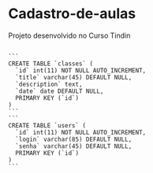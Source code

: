 # Cadastro-de-aulas
Projeto desenvolvido no Curso Tindin

~~~Para as seguintes tabelas para conectar ao Banco de dados~~~

```
CREATE TABLE `classes` (
  `id` int(11) NOT NULL AUTO_INCREMENT,
  `title` varchar(45) DEFAULT NULL,
  `description` text,
  `date` date DEFAULT NULL,
  PRIMARY KEY (`id`)
)
```
```
CREATE TABLE `users` (
  `id` int(11) NOT NULL AUTO_INCREMENT,
  `login` varchar(85) DEFAULT NULL,
  `senha` varchar(45) DEFAULT NULL,
  PRIMARY KEY (`id`)
)
```
